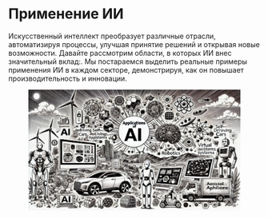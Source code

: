# Применение ИИ

Искусственный интеллект преобразует различные отрасли, автоматизируя процессы, улучшая принятие решений и открывая новые возможности. Давайте рассмотрим области, в которых ИИ внес значительный вклад:. Мы постараемся выделить реальные примеры применения ИИ в каждом секторе, демонстрируя, как он повышает производительность и инновации.

<div align="left">

<figure><img src="../../.gitbook/assets/image (1).png" alt="" width="563"><figcaption></figcaption></figure>

</div>
